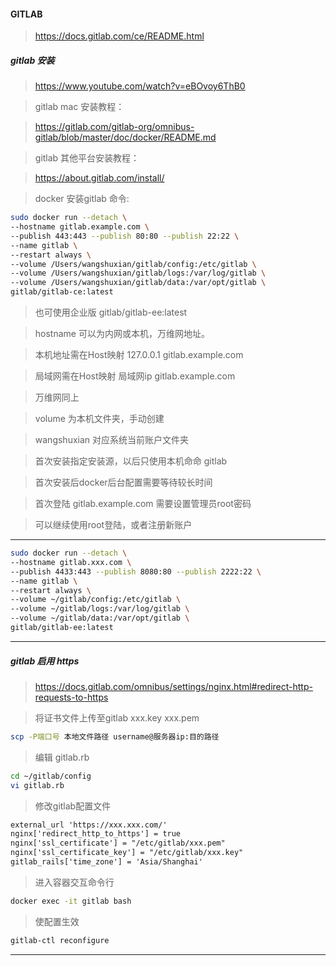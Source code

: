 #### GITLAB
>https://docs.gitlab.com/ce/README.html

##### gitlab 安装
>https://www.youtube.com/watch?v=eBOvoy6ThB0

>gitlab mac 安装教程：

>https://gitlab.com/gitlab-org/omnibus-gitlab/blob/master/doc/docker/README.md

>gitlab 其他平台安装教程：

>https://about.gitlab.com/install/

>docker 安装gitlab 命令:

```bash
sudo docker run --detach \
--hostname gitlab.example.com \
--publish 443:443 --publish 80:80 --publish 22:22 \
--name gitlab \
--restart always \
--volume /Users/wangshuxian/gitlab/config:/etc/gitlab \
--volume /Users/wangshuxian/gitlab/logs:/var/log/gitlab \
--volume /Users/wangshuxian/gitlab/data:/var/opt/gitlab \
gitlab/gitlab-ce:latest
```

>也可使用企业版 gitlab/gitlab-ee:latest

>hostname 可以为内网或本机，万维网地址。

>本机地址需在Host映射 127.0.0.1 gitlab.example.com

>局域网需在Host映射 局域网ip gitlab.example.com

>万维网同上

>volume 为本机文件夹，手动创建

>wangshuxian 对应系统当前账户文件夹

>首次安装指定安装源，以后只使用本机命命 gitlab

>首次安装后docker后台配置需要等待较长时间

>首次登陆 gitlab.example.com 需要设置管理员root密码

>可以继续使用root登陆，或者注册新账户

***
```bash
sudo docker run --detach \
--hostname gitlab.xxx.com \
--publish 4433:443 --publish 8080:80 --publish 2222:22 \
--name gitlab \
--restart always \
--volume ~/gitlab/config:/etc/gitlab \
--volume ~/gitlab/logs:/var/log/gitlab \
--volume ~/gitlab/data:/var/opt/gitlab \
gitlab/gitlab-ee:latest
```

***
##### gitlab 启用 https
>https://docs.gitlab.com/omnibus/settings/nginx.html#redirect-http-requests-to-https


>将证书文件上传至gitlab xxx.key xxx.pem

```bash
scp -P端口号 本地文件路径 username@服务器ip:目的路径
```

>编辑 gitlab.rb

```bash
cd ~/gitlab/config
vi gitlab.rb
```
>修改gitlab配置文件

```txt
external_url 'https://xxx.xxx.com/'
nginx['redirect_http_to_https'] = true
nginx['ssl_certificate'] = "/etc/gitlab/xxx.pem"
nginx['ssl_certificate_key'] = "/etc/gitlab/xxx.key"
gitlab_rails['time_zone'] = 'Asia/Shanghai'
```

>进入容器交互命令行

```bash
docker exec -it gitlab bash
```
>使配置生效

```bash
gitlab-ctl reconfigure
```
***